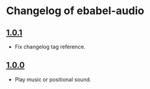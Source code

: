 # Changelog of ebabel-audio

## [1.0.1](https://github.com/ebabel-games/ebabel-audio/releases/tag/v1.0.1)
- Fix changelog tag reference.

## [1.0.0](https://github.com/ebabel-games/ebabel-audio/releases/tag/v1.0.0)
- Play music or positional sound.

